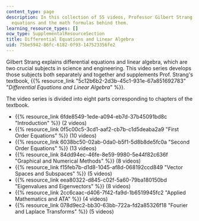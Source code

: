 ```yaml
---
content_type: page
description: In this collection of 55 videos, Professor Gilbert Strang explores differential
  equations and the math formulas behind them.
learning_resource_types: []
ocw_type: SupplementalResourceSection
title: Differential Equations and Linear Algebra
uid: 75be5942-86fc-6182-0f93-147523356fe2
---
```

Gilbert Strang explains differential equations and linear algebra, which are two crucial subjects in science and engineering. This video series develops those subjects both separately and together and supplements Prof. Strang's textbook, {{% resource_link "5c12b6b2-2d3b-45c1-931e-67a851692783" "_Differential Equations and Linear Algebra_" %}}.

The video series is divided into eight parts corresponding to chapters of the textbook.

- {{% resource_link 6fde8549-1ede-a094-eb7d-37b45091bd8c "Introduction" %}} (2 videos)
- {{% resource_link 0f5c00c5-3cd1-aaf2-cb7b-c1d5deaba2a9 "First Order Equations" %}} (10 videos)
- {{% resource_link 6038bc50-02ab-0da0-b5f1-5d8b8de5fc0a "Second Order Equations" %}} (13 videos)
- {{% resource_link 84dd94ec-46fe-8e59-9980-5e44f82c636f "Graphical and Numerical Methods" %}} (8 videos)
- {{% resource_link f15feb7b-d1d8-1045-af8d-068192ccd849 "Vector Spaces and Subspaces" %}} (5 videos)
- {{% resource_link eea80322-d845-c02f-5a60-79ba180150bd "Eigenvalues and Eigenvectors" %}} (8 videos)
- {{% resource_link 2cc6caac-d406-7f42-fa9d-1b6519945fc2 "Applied Mathematics and ATA" %}} (4 videos)
- {{% resource_link 078d9ec2-bb30-63bb-722a-fd2a85326f18 "Fourier and Laplace Transforms" %}} (5 videos)